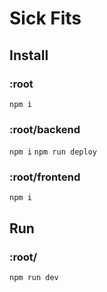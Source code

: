 # Sick Fits

## Install
### :root
`npm i`
### :root/backend
`npm i`
`npm run deploy`
### :root/frontend
`npm i`

## Run
### :root/
`npm run dev`